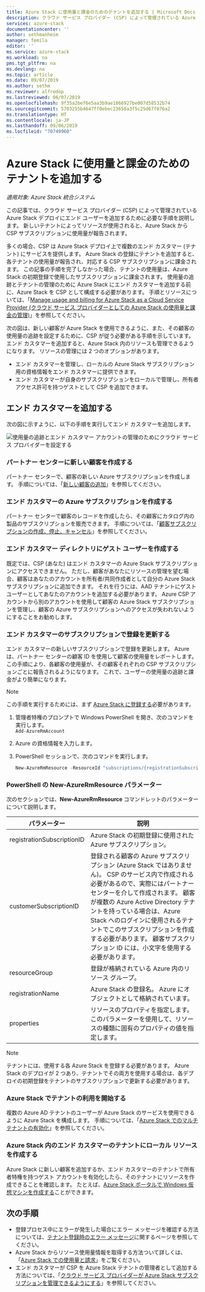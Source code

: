 ```yaml
---
title: Azure Stack に使用量と課金のためのテナントを追加する | Microsoft Docs
description: クラウド サービス プロバイダー (CSP) によって管理されている Azure Stack にエンド ユーザーを追加する手順を説明します。
services: azure-stack
documentationcenter: ''
author: sethmanheim
manager: femila
editor: ''
ms.service: azure-stack
ms.workload: na
pms.tgt_pltfrm: na
ms.devlang: na
ms.topic: article
ms.date: 09/07/2019
ms.author: sethm
ms.reviewer: alfredop
ms.lastreviewed: 06/07/2019
ms.openlocfilehash: 9f35a2bef6e5aa3b9ae1866927be007d58532b74
ms.sourcegitcommit: 5703255b4647ff0ebec23658a3f5c25d67f076a2
ms.translationtype: HT
ms.contentlocale: ja-JP
ms.lasthandoff: 09/06/2019
ms.locfileid: "70749960"
---
```

# <a name="add-tenant-for-usage-and-billing-to-azure-stack"></a>Azure Stack に使用量と課金のためのテナントを追加する

*適用対象: Azure Stack 統合システム*

この記事では、クラウド サービス プロバイダー (CSP) によって管理されている Azure Stack デプロイにエンド ユーザーを追加するために必要な手順を説明します。 新しいテナントによってリソースが使用されると、Azure Stack から CSP サブスクリプションに使用量が報告されます。

多くの場合、CSP は Azure Stack デプロイ上で複数のエンド カスタマー (テナント) にサービスを提供します。 Azure Stack の登録にテナントを追加すると、各テナントの使用量が報告され、対応する CSP サブスクリプションに課金されます。 この記事の手順を完了しなかった場合、テナントの使用量は、Azure Stack の初期登録で使用したサブスクリプションに課金されます。 使用量の追跡とテナントの管理のために Azure Stack にエンド カスタマーを追加する前に、Azure Stack を CSP として構成する必要があります。 手順とリソースについては、「[Manage usage and billing for Azure Stack as a Cloud Service Provider (クラウド サービス プロバイダーとしての Azure Stack の使用量と課金の管理)](azure-stack-add-manage-billing-as-a-csp.md)」を参照してください。

次の図は、新しい顧客が Azure Stack を使用できるように、また、その顧客の使用量の追跡を設定するために、CSP が従う必要がある手順を示しています。 エンド カスタマーを追加すると、Azure Stack 内のリソースも管理できるようになります。 リソースの管理には 2 つのオプションがあります。

- エンド カスタマーを管理し、ローカルの Azure Stack サブスクリプション用の資格情報をエンド カスタマーに提供できます。  
- エンド カスタマーが自身のサブスクリプションをローカルで管理し、所有者アクセス許可を持つゲストとして CSP を追加できます。  

## <a name="add-an-end-customer"></a>エンド カスタマーを追加する

次の図に示すように、以下の手順を実行してエンド カスタマーを追加します。

![使用量の追跡とエンド カスタマー アカウントの管理のためにクラウド サービス プロバイダーを設定する](media/azure-stack-csp-enable-billing-usage-tracking/process-csp-enable-billing.png)

### <a name="create-a-new-customer-in-partner-center"></a>パートナー センターに新しい顧客を作成する

パートナー センターで、顧客の新しい Azure サブスクリプションを作成します。 手順については、「[新しい顧客の追加](/partner-center/add-a-new-customer)」を参照してください。

### <a name="create-an-azure-subscription-for-the-end-customer"></a>エンド カスタマーの Azure サブスクリプションを作成する

パートナー センターで顧客のレコードを作成したら、その顧客にカタログ内の製品のサブスクリプションを販売できます。 手順については、「[顧客サブスクリプションの作成、停止、キャンセル](/partner-center/create-a-new-subscription)」を参照してください。

### <a name="create-a-guest-user-in-the-end-customer-directory"></a>エンド カスタマー ディレクトリにゲスト ユーザーを作成する

既定では、CSP (あなた) はエンド カスタマーの Azure Stack サブスクリプションにアクセスできません。 ただし、顧客があなたにリソースの管理を望む場合、顧客はあなたのアカウントを所有者/共同作成者として自分の Azure Stack サブスクリプションに追加できます。 それを行うには、AAD テナントにゲスト ユーザーとしてあなたのアカウントを追加する必要があります。 Azure CSP アカウントから別のアカウントを使用して顧客の Azure Stack サブスクリプションを管理し、顧客の Azure サブスクリプションへのアクセスが失われないようにすることをお勧めします。

### <a name="update-the-registration-with-the-end-customer-subscription"></a>エンド カスタマーのサブスクリプションで登録を更新する

エンド カスタマーの新しいサブスクリプションで登録を更新します。 Azure は、パートナー センターの顧客 ID を使用して顧客の使用量をレポートします。 この手順により、各顧客の使用量が、その顧客それぞれの CSP サブスクリプションごとに報告されるようになります。 これで、ユーザーの使用量の追跡と課金がより簡単になります。

> [!NOTE]  
> この手順を実行するためには、まず [Azure Stack に登録する](azure-stack-registration.md)必要があります。

1. 管理者特権のプロンプトで Windows PowerShell を開き、次のコマンドを実行します。  
    `Add-AzureRmAccount`
2. Azure の資格情報を入力します。
3. PowerShell セッションで、次のコマンドを実行します。

   ```powershell
   New-AzureRmResource -ResourceId "subscriptions/{registrationSubscriptionId}/resourceGroups/{resourceGroup}/providers/Microsoft.AzureStack/registrations/{registrationName}/customerSubscriptions/{customerSubscriptionId}" -ApiVersion 2017-06-01 -Properties <PSObject>
   ```

### <a name="new-azurermresource-powershell-parameters"></a>PowerShell の New-AzureRmResource パラメーター

次のセクションでは、**New-AzureRmResource** コマンドレットのパラメーターについて説明します。

| パラメーター | 説明 |
| --- | --- |
|registrationSubscriptionID | Azure Stack の初期登録に使用された Azure サブスクリプション。|
| customerSubscriptionID | 登録される顧客の Azure サブスクリプション (Azure Stack ではありません)。 CSP のサービス内で作成される必要があるので、実際にはパートナー センターを介して作成されます。 顧客が複数の Azure Active Directory テナントを持っている場合は、Azure Stack へのログインに使用されるテナントでこのサブスクリプションを作成する必要があります。 顧客サブスクリプション ID には、小文字を使用する必要があります。 |
| resourceGroup | 登録が格納されている Azure 内のリソース グループ。 |
| registrationName | Azure Stack の登録名。 Azure にオブジェクトとして格納されています。 |
| properties | リソースのプロパティを指定します。 このパラメーターを使用して、リソースの種類に固有のプロパティの値を指定します。

> [!NOTE]  
> テナントには、使用する各 Azure Stack を登録する必要があります。 Azure Stack のデプロイが 2 つあり、テナントでその両方を使用する場合は、各デプロイの初期登録をテナントのサブスクリプションで更新する必要があります。

### <a name="onboard-tenant-to-azure-stack"></a>Azure Stack でテナントの利用を開始する

複数の Azure AD テナントのユーザーが Azure Stack のサービスを使用できるように Azure Stack を構成します。 手順については、「[Azure Stack でのマルチテナントの有効化](azure-stack-enable-multitenancy.md)」を参照してください。

### <a name="create-a-local-resource-in-the-end-customer-tenant-in-azure-stack"></a>Azure Stack 内のエンド カスタマーのテナントにローカル リソースを作成する

Azure Stack に新しい顧客を追加するか、エンド カスタマーのテナントで所有者特権を持つゲスト アカウントを有効化したら、そのテナントにリソースを作成できることを確認します。 たとえば、[Azure Stack ポータルで Windows 仮想マシンを作成する](../user/azure-stack-quick-windows-portal.md)ことができます。

## <a name="next-steps"></a>次の手順

- 登録プロセス中にエラーが発生した場合にエラー メッセージを確認する方法については、[テナント登録時のエラー メッセージ](azure-stack-registration-errors.md)に関するページを参照してください。
- Azure Stack からリソース使用量情報を取得する方法ついて詳しくは、「[Azure Stack での使用量と請求](azure-stack-billing-and-chargeback.md)」をご覧ください。
- エンド カスタマーが CSP を Azure Stack テナントの管理者として追加する方法については、「[クラウド サービス プロバイダーが Azure Stack サブスクリプションを管理できるようにする](../user/azure-stack-csp-enable-billing-usage-tracking.md)」を参照してください。
